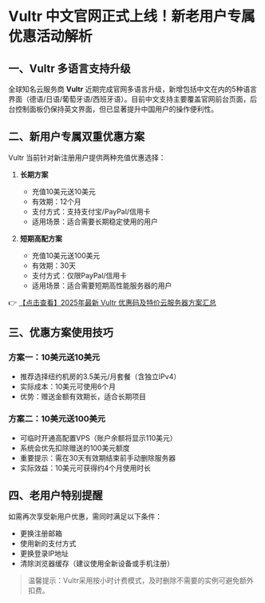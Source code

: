 # Vultr 中文官网正式上线！新老用户专属优惠活动解析

## 一、Vultr 多语言支持升级

全球知名云服务商 **Vultr** 近期完成官网多语言升级，新增包括中文在内的5种语言界面（德语/日语/葡萄牙语/西班牙语）。目前中文支持主要覆盖官网前台页面，后台控制面板仍保持英文界面，但已显著提升中国用户的操作便利性。

## 二、新用户专属双重优惠方案

Vultr 当前针对新注册用户提供两种充值优惠选择：

1. **长期方案**  
   - 充值10美元送10美元
   - 有效期：12个月
   - 支付方式：支持支付宝/PayPal/信用卡
   - 适用场景：适合需要长期稳定使用的用户

2. **短期高配方案**  
   - 充值10美元送100美元
   - 有效期：30天
   - 支付方式：仅限PayPal/信用卡
   - 适用场景：适合需要短期高性能服务器的用户

👉 [【点击查看】2025年最新 Vultr 优惠码及特价云服务器方案汇总](https://bit.ly/VuLtr)

## 三、优惠方案使用技巧

### 方案一：10美元送10美元
- 推荐选择纽约机房的3.5美元/月套餐（含独立IPv4）
- 实际成本：10美元可使用6个月
- 优势：赠送金额有效期长，适合长期项目

### 方案二：10美元送100美元
- 可临时开通高配置VPS（账户余额将显示110美元）
- 系统会优先扣除赠送的100美元额度
- 重要提示：需在30天有效期结束前手动删除服务器
- 实际效益：10美元可获得约4个月使用时长

## 四、老用户特别提醒

如需再次享受新用户优惠，需同时满足以下条件：
- 更换注册邮箱
- 使用新的支付方式
- 更换登录IP地址
- 清除浏览器缓存（建议使用全新设备或手机注册）

> 温馨提示：Vultr采用按小时计费模式，及时删除不需要的实例可避免额外扣费。